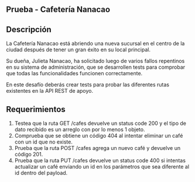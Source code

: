 ## Prueba - Cafetería Nanacao

## Descripción

La Cafetería Nanacao está abriendo una nueva sucursal en el centro de la ciudad después de tener un gran éxito en su local principal.

Su dueña, Julieta Nanacao, ha solicitado luego de varios fallos repentinos en su sistema de administración, que se desarrollen tests para comprobar que todas las funcionalidades funcionen correctamente.

En este desafío deberás crear tests para probar las diferentes rutas existentes en la API REST de apoyo.

## Requerimientos
1. Testea que la ruta GET /cafes devuelve un status code 200 y el tipo de dato recibido es un arreglo con por lo menos 1 objeto.
2. Comprueba que se obtiene un código 404 al intentar eliminar un café con un id que no existe.
3. Prueba que la ruta POST /cafes agrega un nuevo café y devuelve un código 201. 
4. Prueba que la ruta PUT /cafes devuelve un status code 400 si intentas actualizar un café enviando un id en los parámetros que sea diferente al id dentro del payload.